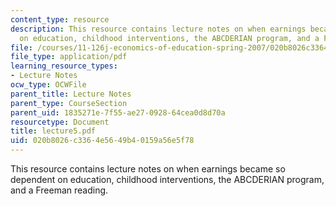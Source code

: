 ```yaml
---
content_type: resource
description: This resource contains lecture notes on when earnings became so dependent
  on education, childhood interventions, the ABCDERIAN program, and a Freeman reading.
file: /courses/11-126j-economics-of-education-spring-2007/020b8026c3364e5649b40159a56e5f78_lecture5.pdf
file_type: application/pdf
learning_resource_types:
- Lecture Notes
ocw_type: OCWFile
parent_title: Lecture Notes
parent_type: CourseSection
parent_uid: 1835271e-7f55-ae27-0928-64cea0d8d70a
resourcetype: Document
title: lecture5.pdf
uid: 020b8026-c336-4e56-49b4-0159a56e5f78
---
```

This resource contains lecture notes on when earnings became so dependent on education, childhood interventions, the ABCDERIAN program, and a Freeman reading.

